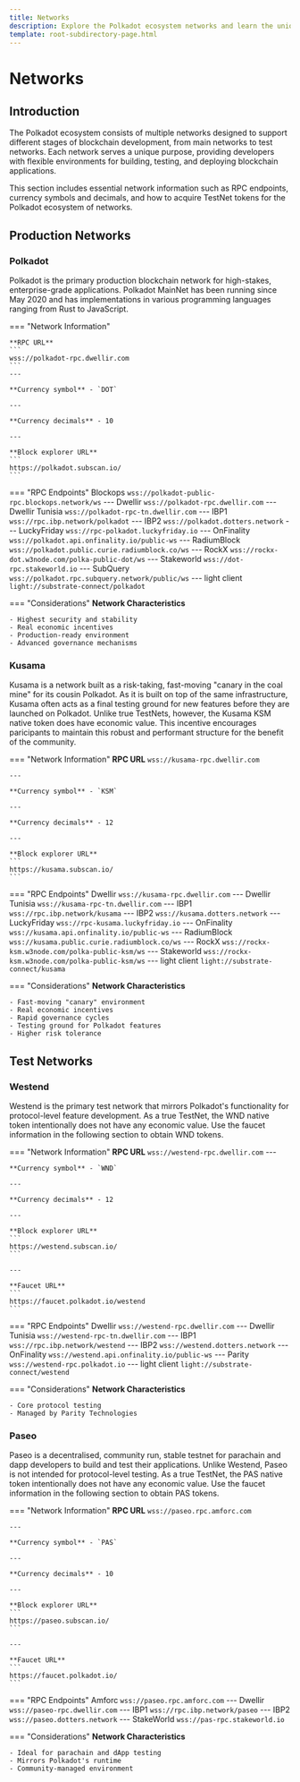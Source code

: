 ```yaml
---
title: Networks
description: Explore the Polkadot ecosystem networks and learn the unique purposes of each, tailored for blockchain innovation, testing, and enterprise-grade solutions.
template: root-subdirectory-page.html
---
```


# Networks

## Introduction

The Polkadot ecosystem consists of multiple networks designed to support different stages of blockchain development, from main networks to test networks. Each network serves a unique purpose, providing developers with flexible environments for building, testing, and deploying blockchain applications.

This section includes essential network information such as RPC endpoints, currency symbols and decimals, and how to acquire TestNet tokens for the Polkadot ecosystem of networks.

## Production Networks

### Polkadot

Polkadot is the primary production blockchain network for high-stakes, enterprise-grade applications. Polkadot MainNet has been running since May 2020 and has implementations in various programming languages ranging from Rust to JavaScript.

=== "Network Information"
    
    **RPC URL** 
    ```
    wss://polkadot-rpc.dwellir.com
    ```
    ---

    **Currency symbol** - `DOT`

    ---
    
    **Currency decimals** - 10

    ---

    **Block explorer URL**
    ```
    https://polkadot.subscan.io/
    ```

=== "RPC Endpoints"
    Blockops
    ```
    wss://polkadot-public-rpc.blockops.network/ws
    ```
    ---
    Dwellir
    ```
    wss://polkadot-rpc.dwellir.com
    ```
    ---
    Dwellir Tunisia
    ```
    wss://polkadot-rpc-tn.dwellir.com
    ```
    ---
    IBP1
    ```
    wss://rpc.ibp.network/polkadot
    ```
    ---
    IBP2
    ```
    wss://polkadot.dotters.network
    ```
    ---
    LuckyFriday
    ```
    wss://rpc-polkadot.luckyfriday.io
    ```
    ---
    OnFinality
    ```
    wss://polkadot.api.onfinality.io/public-ws
    ```
    ---
    RadiumBlock 
    ```
    wss://polkadot.public.curie.radiumblock.co/ws
    ```
    ---
    RockX 
    ```
    wss://rockx-dot.w3node.com/polka-public-dot/ws
    ```
    ---
    Stakeworld 
    ```
    wss://dot-rpc.stakeworld.io
    ```
    ---
    SubQuery
    ```
    wss://polkadot.rpc.subquery.network/public/ws
    ```
    ---
    light client
    ```
    light://substrate-connect/polkadot
    ```

=== "Considerations"
    **Network Characteristics**
    
    - Highest security and stability
    - Real economic incentives
    - Production-ready environment
    - Advanced governance mechanisms

### Kusama

Kusama is a network built as a risk-taking, fast-moving "canary in the coal mine" for its cousin Polkadot. As it is built on top of the same infrastructure, Kusama often acts as a final testing ground for new features before they are launched on Polkadot. Unlike true TestNets, however, the Kusama KSM native token does have economic value. This incentive encourages paricipants to maintain this robust and performant structure for the benefit of the community.

=== "Network Information"
    **RPC URL** 
    ```
    wss://kusama-rpc.dwellir.com
    ```

    ---

    **Currency symbol** - `KSM`

    ---

    **Currency decimals** - 12

    ---
    
    **Block explorer URL** 
    ```
    https://kusama.subscan.io/
    ```

=== "RPC Endpoints"
    Dwellir
    ```
    wss://kusama-rpc.dwellir.com
    ```
    ---
    Dwellir Tunisia
    ```
    wss://kusama-rpc-tn.dwellir.com
    ```
    ---
    IBP1
    ```
    wss://rpc.ibp.network/kusama
    ```
    ---
    IBP2
    ```
    wss://kusama.dotters.network
    ```
    ---
    LuckyFriday
    ```
    wss://rpc-kusama.luckyfriday.io
    ```
    ---
    OnFinality
    ```
    wss://kusama.api.onfinality.io/public-ws
    ```
    ---
    RadiumBlock
    ```
    wss://kusama.public.curie.radiumblock.co/ws
    ```
    ---
    RockX
    ```
    wss://rockx-ksm.w3node.com/polka-public-ksm/ws
    ```
    ---
    Stakeworld
    ```
    wss://rockx-ksm.w3node.com/polka-public-ksm/ws
    ```
    ---
    light client
    ```
    light://substrate-connect/kusama
    ```

=== "Considerations"
    **Network Characteristics**

    - Fast-moving "canary" environment
    - Real economic incentives
    - Rapid governance cycles
    - Testing ground for Polkadot features
    - Higher risk tolerance

## Test Networks

### Westend

Westend is the primary test network that mirrors Polkadot's functionality for protocol-level feature development. As a true TestNet, the WND native token intentionally does not have any economic value. Use the faucet information in the following section to obtain WND tokens.

=== "Network Information"
    **RPC URL**
    ```
    wss://westend-rpc.dwellir.com
    ```
    ---
    
    **Currency symbol** - `WND`

    ---

    **Currency decimals** - 12

    ---
    
    **Block explorer URL**
    ```
    https://westend.subscan.io/
    ```

    ---

    **Faucet URL**
    ```
    https://faucet.polkadot.io/westend
    ```

=== "RPC Endpoints"
    Dwellir
    ```
    wss://westend-rpc.dwellir.com
    ```
    ---
    Dwellir Tunisia
    ```
    wss://westend-rpc-tn.dwellir.com
    ```
    ---
    IBP1
    ```
    wss://rpc.ibp.network/westend
    ```
    ---
    IBP2
    ```
    wss://westend.dotters.network
    ```
    ---
    OnFinality
    ```
    wss://westend.api.onfinality.io/public-ws
    ```
    ---
    Parity
    ```
    wss://westend-rpc.polkadot.io
    ```
    ---
    light client
    ```
    light://substrate-connect/westend
    ```

=== "Considerations"
    **Network Characteristics**
    
    - Core protocol testing
    - Managed by Parity Technologies

### Paseo

Paseo is a decentralised, community run, stable testnet for parachain and dapp developers to build and test their applications. Unlike Westend, Paseo is not intended for protocol-level testing. As a true TestNet, the PAS native token intentionally does not have any economic value. Use the faucet information in the following section to obtain PAS tokens.

=== "Network Information"
    **RPC URL**
    ```
    wss://paseo.rpc.amforc.com
    ```

    ---

    **Currency symbol** - `PAS`

    ---

    **Currency decimals** - 10

    ---

    **Block explorer URL**
    ```
    https://paseo.subscan.io/
    ```

    ---

    **Faucet URL**
    ```
    https://faucet.polkadot.io/
    ```

=== "RPC Endpoints"
    Amforc
    ```
    wss://paseo.rpc.amforc.com
    ```
    ---
    Dwellir
    ```
    wss://paseo-rpc.dwellir.com
    ```
    ---
    IBP1
    ```
    wss://rpc.ibp.network/paseo
    ```
    ---
    IBP2
    ```
    wss://paseo.dotters.network
    ```
    ---
    StakeWorld
    ```
    wss://pas-rpc.stakeworld.io
    ```

=== "Considerations"
    **Network Characteristics**

    - Ideal for parachain and dApp testing
    - Mirrors Polkadot's runtime
    - Community-managed environment